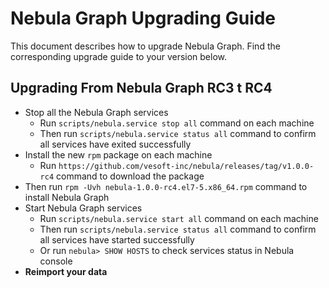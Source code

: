 # Nebula Graph Upgrading Guide

This document describes how to upgrade Nebula Graph. Find the corresponding upgrade guide to your version below.

## Upgrading From Nebula Graph RC3 t RC4

- Stop all the Nebula Graph services
  - Run `scripts/nebula.service stop all` command on each machine
  - Then run `scripts/nebula.service status all` command to confirm all services have exited successfully
- Install the new `rpm` package on each machine
  - Run `https://github.com/vesoft-inc/nebula/releases/tag/v1.0.0-rc4` command to download the package
- Then run `rpm -Uvh nebula-1.0.0-rc4.el7-5.x86_64.rpm` command to install Nebula Graph
- Start Nebula Graph services
  - Run `scripts/nebula.service start all` command on each machine
  - Then run `scripts/nebula.service status all` command to confirm all services have started successfully
  - Or run `nebula> SHOW HOSTS` to check services status in Nebula console
- **Reimport your data**
